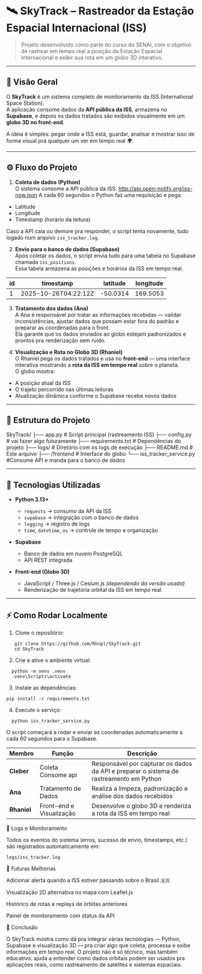 # 🛰️ SkyTrack – Rastreador da Estação Espacial Internacional (ISS)

> Projeto desenvolvido como parte do curso do SENAI, com o objetivo de rastrear em tempo real a posição da Estação Espacial Internacional e exibir sua rota em um globo 3D interativo.

---

## 🚀 Visão Geral

O **SkyTrack** é um sistema completo de monitoramento da ISS (International Space Station).  
A aplicação consome dados da **API pública da ISS**, armazena no **Supabase**, e depois os dados tratados são exibidos visualmente em um **globo 3D no front-end**.

A ideia é simples: pegar onde a ISS está, guardar, analisar e mostrar isso de forma visual pra qualquer um ver em tempo real 🌍.

---

## ⚙️ Fluxo do Projeto

1. **Coleta de dados (Python)**  
   O sistema consome a API pública da ISS: http://api.open-notify.org/iss-now.json
A cada 60 segundos o Python faz uma requisição e pega:
- Latitude  
- Longitude  
- Timestamp (horário da leitura)

Caso a API caia ou demore pra responder, o script tenta novamente, tudo logado num arquivo `iss_tracker.log`.

2. **Envio para o banco de dados (Supabase)**  
Após coletar os dados, o script envia tudo para uma tabela no Supabase chamada `iss_positions`.  
Essa tabela armazena as posições e horários da ISS em tempo real.

| id | timestamp | latitude | longitude |
|----|------------|-----------|-----------|
| 1  | 2025-10-26T04:22:12Z | -50.0314 | 169.5053 |

3. **Tratamento dos dados (Ana)**  
A Ana é responsável por tratar as informações recebidas — validar inconsistências, ajustar dados que possam estar fora do padrão e preparar as coordenadas para o front.  
Ela garante que os dados enviados ao globo estejam padronizados e prontos pra renderização sem ruído.

4. **Visualização e Rota no Globo 3D (Rhaniel)**  
O Rhaniel pega os dados tratados e usa no **front-end** — uma interface interativa mostrando a **rota da ISS em tempo real** sobre o planeta.  
O globo mostra:
- A posição atual da ISS  
- O trajeto percorrido nas últimas leituras  
- Atualização dinâmica conforme o Supabase recebe novos dados  

---

## 🧠 Estrutura do Projeto
SkyTrack/
├── app.py # Script principal (rastreamento ISS)
├── config.py # vai fazer algo futuramente
├── requirements.txt # Dependências do projeto
├── logs/ # Diretório com os logs de execução
├── README.md # Este arquivo
├── /frontend # Interface do globo 
└── iss_tracker_service.py #Consume API e manda para o banco de dados


---

## 🔧 Tecnologias Utilizadas

- **Python 3.13+**
  - `requests` → consumo da API da ISS  
  - `supabase` → integração com o banco de dados  
  - `logging` → registro de logs  
  - `time`, `datetime`, `os` → controle de tempo e organização

- **Supabase**
  - Banco de dados em nuvem PostgreSQL
  - API REST integrada

- **Front-end (Globo 3D)**
  - JavaScript / Three.js / Cesium.js *(dependendo da versão usada)*
  - Renderização de trajetória orbital da ISS em tempo real

---

## ⚡ Como Rodar Localmente

1. Clone o repositório:
```
   git clone https://github.com/Rhnpl/SkyTrack.git
   cd SkyTrack 
```
2. Crie e ative o ambiente virtual:
```
  python -m venv .venv
  .venv\Scripts\activate
```
 3. Instale as dependências:
```
pip install -r requirements.txt
```
4. Execute o serviço:
```
  python iss_tracker_service.py
```
O script começará a rodar e enviar as coordenadas automaticamente a cada 60 segundos para o Supabase.

| Membro      | Função                     | Descrição                                                                               |
| ----------- | -------------------------- | --------------------------------------------------------------------------------------- |
| **Cleber**    | Coleta Consome api       | Responsável por capturar os dados da API e preparar o sistema de rastreamento em Python |
| **Ana**     | Tratamento de Dados        | Realiza a limpeza, padronização e análise dos dados recebidos                           |
| **Rhaniel** | Front-end e Visualização   | Desenvolve o globo 3D e renderiza a rota da ISS em tempo real                           |

🧭 Logs e Monitoramento

Todos os eventos do sistema (erros, sucesso de envio, timestamps, etc.) são registrados automaticamente em:
```
logs/iss_tracker.log

```


📡 Futuras Melhorias

Adicionar alerta quando a ISS estiver passando sobre o Brasil 🇧🇷

Visualização 2D alternativa no mapa com Leaflet.js

Histórico de rotas e replays de órbitas anteriores

Painel de monitoramento com status da API

💬 Conclusão

O SkyTrack mostra como dá pra integrar várias tecnologias — Python, Supabase e visualização 3D — pra criar algo que coleta, processa e exibe informações em tempo real.
O projeto não é só técnico, mas também educativo: ajuda a entender como dados orbitais podem ser usados pra aplicações reais, como rastreamento de satélites e sistemas espaciais.
